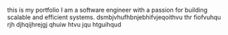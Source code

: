 this is my portfolio
I am a software engineer with a passion for building scalable and efficient systems.
dsmbjvhufhbnjebhifvjeqoithvu thr fiofvuhqu rjh djhqijhrejgj qhuiw htvu jqu htguihqud
